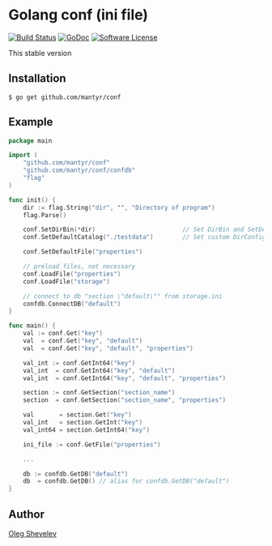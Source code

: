 # Golang conf (ini file)

[![Build Status](https://travis-ci.org/mantyr/conf.svg?branch=master)](https://travis-ci.org/mantyr/conf) [![GoDoc](https://godoc.org/github.com/mantyr/conf?status.png)](http://godoc.org/github.com/mantyr/conf) [![Software License](https://img.shields.io/badge/license-MIT-brightgreen.svg)](LICENSE.md)

This stable version

## Installation

    $ go get github.com/mantyr/conf

## Example

```GO
package main

import (
    "github.com/mantyr/conf"
    "github.com/mantyr/conf/confdb"
    "flag"
)

func init() {
    dir := flag.String("dir", "", "Directory of program")
    flag.Parse()

    conf.SetDirBin(*dir)                        // Set DirBin and SetDefaultCatalog(conf.DirBin+"/configs")
    conf.SetDefaultCatalog("./testdata")        // Set custom DirConfig, no change conf.DirBin, default value conf.DirBin = "."

    conf.SetDefaultFile("properties")

    // preload files, not necessary
    conf.LoadFile("properties")
    conf.LoadFile("storage")

    // connect to db "section \"default\"" from storage.ini
    confdb.ConnectDB("default")
}

func main() {
    val := conf.Get("key")
    val  = conf.Get("key", "default")
    val  = conf.Get("key", "default", "properties")

    val_int := conf.GetInt64("key")
    val_int  = conf.GetInt64("key", "default")
    val_int  = conf.GetInt64("key", "default", "properties")

    section := conf.GetSection("section_name")
    section  = conf.GetSection("section_name", "properties")

    val       = section.Get("key")
    val_int   = section.GetInt("key")
    val_int64 = section.GetInt64("key")

    ini_file := conf.GetFile("properties")

    ...

    db := confdb.GetDB("default")
    db  = confdb.GetDB() // alias for confdb.GetDB("default")
}
```

## Author

[Oleg Shevelev][mantyr]

[mantyr]: https://github.com/mantyr
